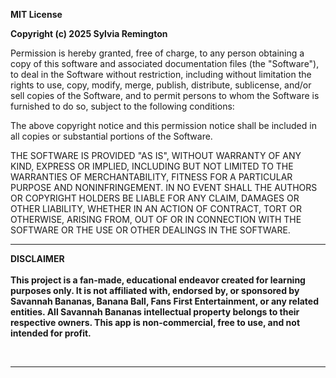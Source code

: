 **MIT License**

**Copyright (c) 2025 Sylvia Remington**

Permission is hereby granted, free of charge, to any person obtaining a copy of this software and associated documentation files (the "Software"), to deal in the Software without restriction, including without limitation the rights to use, copy, modify, merge, publish, distribute, sublicense, and/or sell copies of the Software, and to permit persons to whom the Software is furnished to do so, subject to the following conditions:

The above copyright notice and this permission notice shall be included in all copies or substantial portions of the Software.

THE SOFTWARE IS PROVIDED "AS IS", WITHOUT WARRANTY OF ANY KIND, EXPRESS OR IMPLIED, INCLUDING BUT NOT LIMITED TO THE WARRANTIES OF MERCHANTABILITY, FITNESS FOR A PARTICULAR PURPOSE AND NONINFRINGEMENT. IN NO EVENT SHALL THE AUTHORS OR COPYRIGHT HOLDERS BE LIABLE FOR ANY CLAIM, DAMAGES OR OTHER LIABILITY, WHETHER IN AN ACTION OF CONTRACT, TORT OR OTHERWISE, ARISING FROM, OUT OF OR IN CONNECTION WITH THE SOFTWARE OR THE USE OR OTHER DEALINGS IN THE SOFTWARE.

<hr>

**DISCLAIMER** <br><br>
**This project is a fan-made, educational endeavor created for learning purposes only. It is not affiliated with, endorsed by, or sponsored by Savannah Bananas, Banana Ball, Fans First Entertainment, or any related entities. All Savannah Bananas intellectual property belongs to their respective owners. This app is non-commercial, free to use, and not intended for profit.**

<br>

<hr>
